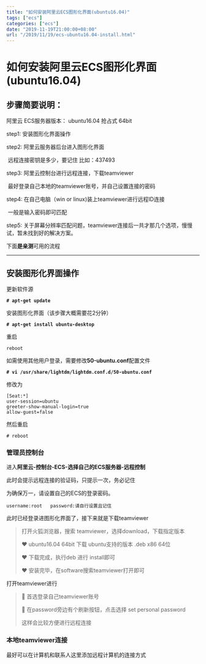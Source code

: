 ```yaml
---
title: "如何安装阿里云ECS图形化界面(ubuntu16.04)"
tags: ["ecs"]
categories: ["ecs"]
date: "2019-11-19T21:00:00+08:00"
url: "/2019/11/19/ecs-ubuntu16.04-install.html"
---
```


# 如何安装阿里云ECS图形化界面(ubuntu16.04)

## 步骤简要说明：

阿里云 ECS服务器版本： ubuntu16.04  抢占式  64bit

step1:  安装图形化界面操作

step2:  阿里云服务器后台进入图形化界面

​		    远程连接密钥是多少，要记住		比如：437493

step3:   阿里云控制台进行远程连接，下载teamviewer

​		 最好登录自己本地的teamviewer账号，并自己设置连接的密码

step4:   在自己电脑（win or linux)装上teamviewer进行远程ID连接

​		一般是输入密码即可匹配

step5:   关于屏幕分辨率匹配问题，teamviewer连接后一共才那几个选项，慢慢试，暂未找到好的解决方案。

下面**是亲测**可用的流程

------

## 安装图形化界面操作

更新软件源

**`# apt-get update`**

安装图形化界面（该步骤大概需要花2分钟）

**`# apt-get install ubuntu-desktop`**

重启

``` 
reboot
```

如需使用其他用户登录，需要修改**50-ubuntu.conf**配置文件

**`# vi /usr/share/lightdm/lightdm.conf.d/50-ubuntu.conf`**

修改为

```
[Seat:*]    
user-session=ubuntu    
greeter-show-manual-login=true     
allow-guest=false  
```

然后重启

`# reboot`

### 管理员控制台

进入**阿里云-控制台-ECS-选择自己的ECS服务器-远程控制**

此时会提示远程连接的验证码，只提示一次，务必记住

为确保万一，请设置自己的ECS的登录密码。

`username:root   password:请自行设置且记住`

此时已经登录进图形化界面了，接下来就是下载teamviewer

> 打开火狐浏览器，搜索 teamviewer，选择download，下载指定版本
>
> ♥ ubuntu16.04 64bit 下载 ubuntu支持的版本 .deb  x86 64位
>
> ♥ 下载完成，执行deb 进行 install即可
>
> ♥ 安装完毕，在software搜索teamviewer打开即可

打开teamviewer进行

> 🌹 首选登录自己teamviewer账号
>
> 🦋 在password旁边有个刷新按钮，点击选择 set personal password
>
> 这样会比较方便进行远程连接

### 本地teamviewer连接

最好可以在计算机和联系人这里添加远程计算机的连接方式